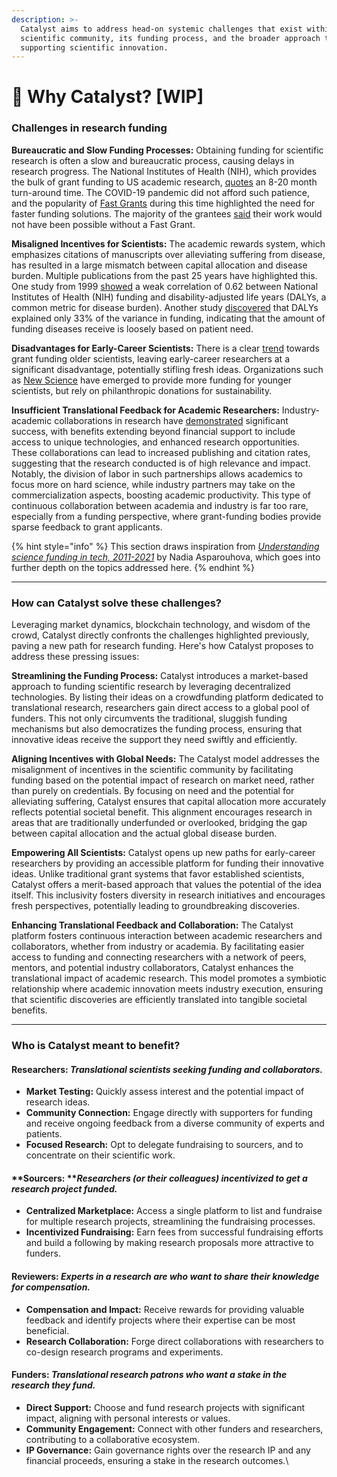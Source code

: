 ```yaml
---
description: >-
  Catalyst aims to address head-on systemic challenges that exist within the
  scientific community, its funding process, and the broader approach to
  supporting scientific innovation.
---
```


# 🤔 Why Catalyst? \[WIP]

### Challenges in research funding

**Bureaucratic and Slow Funding Processes:** Obtaining funding for scientific research is often a slow and bureaucratic process, causing delays in research progress. The National Institutes of Health (NIH), which provides the bulk of grant funding to US academic research, [quotes](https://www.ninds.nih.gov/funding/preparing-your-application/application-process) an 8-20 month turn-around time. The COVID-19 pandemic did not afford such patience, and the popularity of [Fast Grants](https://future.com/what-we-learned-doing-fast-grants/) during this time highlighted the need for faster funding solutions. The majority of the grantees [said](https://future.com/what-we-learned-doing-fast-grants/) their work would not have been possible without a Fast Grant.&#x20;

**Misaligned Incentives for Scientists:** The academic rewards system, which emphasizes citations of manuscripts over alleviating suffering from disease, has resulted in a large mismatch between capital allocation and disease burden. Multiple publications from the past 25 years have highlighted this. One study from 1999 [showed](https://www.nejm.org/doi/10.1056/NEJM199906173402406?url\_ver=Z39.88-2003\&rfr\_id=ori:rid:crossref.org\&rfr\_dat=cr\_pub%20%200www.ncbi.nlm.nih.gov) a weak correlation of 0.62 between National Institutes of Health (NIH) funding and disability-adjusted life years (DALYs, a common metric for disease burden). Another study [discovered](https://www.ncbi.nlm.nih.gov/pmc/articles/PMC3044706/) that DALYs explained only 33% of the variance in funding, indicating that the amount of funding diseases receive is loosely based on patient need.

**Disadvantages for Early-Career Scientists:** There is a clear [trend](https://nexus.od.nih.gov/all/2015/03/25/age-of-investigator/) towards grant funding older scientists, leaving early-career researchers at a significant disadvantage, potentially stifling fresh ideas. Organizations such as [New Science](https://newscience.org/) have emerged to provide more funding for younger scientists, but rely on philanthropic donations for sustainability.

**Insufficient Translational Feedback for Academic Researchers:** Industry-academic collaborations in research have [demonstrated](https://www.nature.com/articles/d41586-017-07422-2) significant success, with benefits extending beyond financial support to include access to unique technologies, and enhanced research opportunities. These collaborations can lead to increased publishing and citation rates, suggesting that the research conducted is of high relevance and impact. Notably, the division of labor in such partnerships allows academics to focus more on hard science, while industry partners may take on the commercialization aspects, boosting academic productivity. This type of continuous collaboration between academia and industry is far too rare, especially from a funding perspective, where grant-funding bodies provide sparse feedback to grant applicants.

{% hint style="info" %}
This section draws inspiration from [_Understanding science funding in tech, 2011-2021_](https://nadia.xyz/science-funding#as-a-scientist-getting-funding-is-slow-and-bureaucratic) by Nadia Asparouhova, which goes into further depth on the topics addressed here.
{% endhint %}

***

### How can Catalyst solve these challenges?

Leveraging market dynamics, blockchain technology, and wisdom of the crowd, Catalyst directly confronts the challenges highlighted previously, paving a new path for research funding. Here's how Catalyst proposes to address these pressing issues:

**Streamlining the Funding Process:** Catalyst introduces a market-based approach to funding scientific research by leveraging decentralized technologies. By listing their ideas on a crowdfunding platform dedicated to translational research, researchers gain direct access to a global pool of funders. This not only circumvents the traditional, sluggish funding mechanisms but also democratizes the funding process, ensuring that innovative ideas receive the support they need swiftly and efficiently.

**Aligning Incentives with Global Needs:** The Catalyst model addresses the misalignment of incentives in the scientific community by facilitating funding based on the potential impact of research on market need, rather than purely on credentials. By focusing on need and the potential for alleviating suffering, Catalyst ensures that capital allocation more accurately reflects potential societal benefit. This alignment encourages research in areas that are traditionally underfunded or overlooked, bridging the gap between capital allocation and the actual global disease burden.

**Empowering All Scientists:** Catalyst opens up new paths for early-career researchers by providing an accessible platform for funding their innovative ideas. Unlike traditional grant systems that favor established scientists, Catalyst offers a merit-based approach that values the potential of the idea itself. This inclusivity fosters diversity in research initiatives and encourages fresh perspectives, potentially leading to groundbreaking discoveries.

**Enhancing Translational Feedback and Collaboration:** The Catalyst platform fosters continuous interaction between academic researchers and collaborators, whether from industry or academia. By facilitating easier access to funding and connecting researchers with a network of peers, mentors, and potential industry collaborators, Catalyst enhances the translational impact of academic research. This model promotes a symbiotic relationship where academic innovation meets industry execution, ensuring that scientific discoveries are efficiently translated into tangible societal benefits.

***

### Who is Catalyst meant to benefit?

#### Researchers: _Translational scientists seeking funding and collaborators._

* **Market Testing:** Quickly assess interest and the potential impact of research ideas.
* **Community Connection:** Engage directly with supporters for funding and receive ongoing feedback from a diverse community of experts and patients.
* **Focused Research:** Opt to delegate fundraising to sourcers, and to concentrate on their scientific work.

#### **Sourcers: **_**Researchers (or their colleagues) incentivized to get a research project funded.**_

* **Centralized Marketplace:** Access a single platform to list and fundraise for multiple research projects, streamlining the fundraising processes.
* **Incentivized Fundraising:** Earn fees from successful fundraising efforts and build a following by making research proposals more attractive to funders.

#### Reviewers: _Experts in a research are who want to share their knowledge for compensation._

* **Compensation and Impact:** Receive rewards for providing valuable feedback and identify projects where their expertise can be most beneficial.
* **Research Collaboration:** Forge direct collaborations with researchers to co-design research programs and experiments.

#### Funders: _Translational research patrons who want a stake in the research they fund._

* **Direct Support:** Choose and fund research projects with significant impact, aligning with personal interests or values.
* **Community Engagement:** Connect with other funders and researchers, contributing to a collaborative ecosystem.
* **IP Governance:** Gain governance rights over the research IP and any financial proceeds, ensuring a stake in the research outcomes.\
